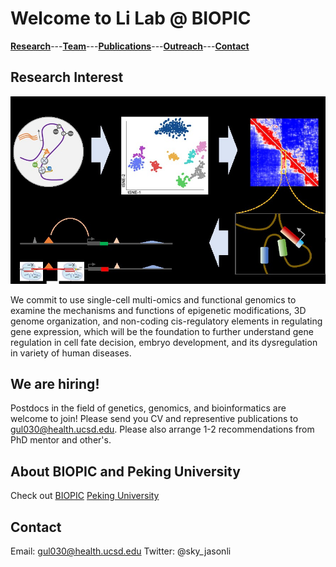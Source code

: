 # **Welcome to Li Lab @ BIOPIC**

[**Research**](discription)---[**Team**](Team)---[**Publications**](Publications)---[**Outreach**](discription)---[**Contact**](discription)

## Research Interest

![Image](model.jpg)

We commit to use single-cell multi-omics and functional genomics to examine the mechanisms and functions of epigenetic modifications, 3D genome organization, and non-coding cis-regulatory elements in regulating gene expression, which will be the foundation to further understand gene regulation in cell fate decision, embryo development, and its dysregulation in variety of human diseases.

## We are hiring!

Postdocs in the field of genetics, genomics, and bioinformatics are welcome to join! Please send you CV and representive publications to gul030@health.ucsd.edu. Please also arrange 1-2 recommendations from PhD mentor and other's. 

## About BIOPIC and Peking University

Check out [BIOPIC](https://biopic.pku.edu.cn/english/index.htm)   [Peking University](http://english.pku.edu.cn/)

## Contact

Email: gul030@health.ucsd.edu
Twitter: @sky_jasonli

